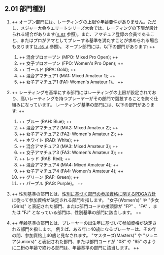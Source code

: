 ## 2.01 部門種別

1. ++ オープン部門には、レーティングの上限や年齢要件がありません。ただし、メジャー大会やエリートシリーズ大会では、レーティングの下限が設けられる場合があります([`4.02`](#登録資格) 参照)。また、アマチュア登録の会員であること、またはプロがアマとしてプレーする基準を満たすことが求められる場合もあります([`2.05.A`](#アマ部門で競技するプロプロ部門で競技するアマ) 参照)。
オープン部門には、以下の部門があります: ++

    1. ++ 混合プロオープン (MPO: Mixed Pro Open); ++
    1. ++ 女子プロオープン (FPO: Women's Pro Open); ++
    1. ++ ゴールド (RPA: Gold); ++
    1. ++ 混合アマチュア1 (MA1: Mixed Amateur 1); ++
    1. ++ 女子アマチュア1 (FA1: Women's Amateur 1)。 ++

1. ++ レーティングを基準にする部門にはレーティングの上限が設定されており、高いレーティングを持つプレーヤーがその部門で競技することを防ぐ仕組みになっています。
レーティング基準の部門には、以下の部門があります: ++

    1. ++ ブルー (RAH: Blue); ++
    1. ++ 混合アマチュア2 (MA2:  Mixed Amateur 2); ++
    1. ++ 女子アマチュア2 (FA2: Women's Amateur 2); ++
    1. ++ ホワイト (RAD: White); ++
    1. ++ 混合アマチュア3 (MA3: Mixed Amateur 3); ++
    1. ++ 女子アマチュア3 (FA3: Women's Amateur 3); ++
    1. ++ レッド (RAE: Red); ++
    1. ++ 混合アマチュア4 (MA4: Mixed Amateur 4); ++
    1. ++ 女子アマチュア4 (FA4: Women's Amateur 4); ++
    1. ++ グリーン (RAF: Green); ++
    1. ++ パープル (RAG: Purple)。 ++

1. ++ 性別基準の部門とは、[性別に基づく部門の参加資格に関するPDGA方針](https://www.pdga.com/medical/gender-based-division-eligibility)に従って参加資格が決定される部門を指します。
"女子(Women’s)" や "少女(Girls)" と表記された部門、または部門コードの接頭辞が "FP" 、"FA" 、または "FJ" となっている部門は、性別基準の部門に該当します。 ++

1. ++ 年齢基準の部門とは、プレーヤーの出生年に基づいて参加資格が決定される部門を指します。
例えば、ある年に40歳になるプレーヤーは、その年の間、参加資格上40歳と見なされます。
"マスターズ(Masters)" や "ジュニア(Juniors)" と表記された部門、または部門コードが "08" や "65" のように二桁の年齢で終わる部門は、年齢基準の部門に該当します。 ++
